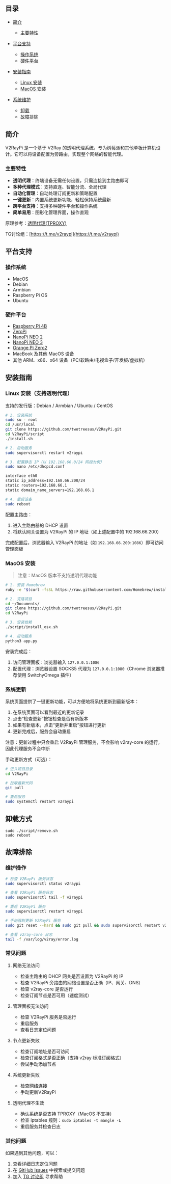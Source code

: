 ## 目录

- [简介](#简介)
  - [主要特性](#主要特性)
- [平台支持](#平台支持)
  - [操作系统](#操作系统)
  - [硬件平台](#硬件平台)
- [安装指南](#安装指南)
  - [Linux 安装](#linux-安装)
  - [MacOS 安装](#macos-安装)

- [系统维护](#系统维护)
  - [卸载](#卸载)
  - [故障排除](#故障排除)

## 简介

V2RayPi 是一个基于 V2Ray 的透明代理系统，专为树莓派和其他单板计算机设计。它可以将设备配置为旁路由，实现整个网络的智能代理。

### 主要特性
- **透明代理**：终端设备无需任何设置，只需连接到主路由即可
- **多种代理模式**：支持直连、智能分流、全局代理
- **自动化管理**：自动处理订阅更新和策略配置
- **一键更新**：内置系统更新功能，轻松保持系统最新
- **跨平台支持**：支持多种硬件平台和操作系统
- **简单易用**：图形化管理界面，操作直观

原理参考：[透明代理(TPROXY)](https://guide.v2fly.org/app/tproxy.html)

TG讨论组：[https://t.me/v2raypi](https://t.me/v2raypi)

## 平台支持

### 操作系统
- MacOS
- Debian
- Armbian
- Raspberry Pi OS
- Ubuntu

### 硬件平台
- [Raspberry Pi 4B](https://www.raspberrypi.com/products/raspberry-pi-4-model-b)
- [ZeroPi](https://wiki.friendlyelec.com/wiki/index.php/ZeroPi)
- [NanoPi NEO 2](https://wiki.friendlyelec.com/wiki/index.php/NanoPi_NEO2)
- [NanoPi NEO 3](https://wiki.friendlyelec.com/wiki/index.php/NanoPi_NEO3)
- [Orange Pi Zero2](http://www.orangepi.cn/Orange%20Pi%20Zero2/index_cn.html)
- MacBook 及其他 MacOS 设备
- 其他 ARM、x86、x64 设备（PC/软路由/电视盒子/开发板/虚拟机）

## 安装指南

### Linux 安装（支持透明代理）
支持的发行版：Debian / Armbian / Ubuntu / CentOS

```bash
# 1. 安装系统
sudo su - root
cd /usr/local
git clone https://github.com/twotreesus/V2RayPi.git
cd V2RayPi/script
./install.sh

# 2. 启动服务
sudo supervisorctl restart v2raypi

# 3. 配置静态 IP（以 192.168.66.0/24 网段为例）
sudo nano /etc/dhcpcd.conf

interface eth0
static ip_address=192.168.66.200/24
static routers=192.168.66.1
static domain_name_servers=192.168.66.1

# 4. 重启设备
sudo reboot
```

配置主路由：
1. 进入主路由器的 DHCP 设置
2. 将默认网关设置为 V2RayPi 的 IP 地址（如上述配置中的 192.168.66.200）

完成配置后，浏览器输入 V2RayPi 的地址（如 `192.168.66.200:1086`）即可访问管理面板

### MacOS 安装
> 注意：MacOS 版本不支持透明代理功能

```bash
# 1. 安装 Homebrew
ruby -e "$(curl -fsSL https://raw.githubusercontent.com/Homebrew/install/master/install)"

# 2. 克隆项目
cd ~/Documents/
git clone https://github.com/twotreesus/V2RayPi.git
cd V2RayPi

# 3. 安装依赖
./script/install_osx.sh

# 4. 启动服务
python3 app.py
```

安装完成后：
1. 访问管理面板：浏览器输入 `127.0.0.1:1086`
2. 配置代理：浏览器设置 SOCKS5 代理为 `127.0.0.1:1080`（Chrome 浏览器推荐使用 SwitchyOmega 插件）

### 系统更新
系统页面提供了一键更新功能，可以方便地将系统更新到最新版本：
1. 在系统页面可以看到最近的更新记录
2. 点击“检查更新”按钮检查是否有新版本
3. 如果有新版本，点击“更新并重启”按钮进行更新
4. 更新完成后，服务会自动重启

注意：更新过程中只会重启 V2RayPi 管理服务，不会影响 v2ray-core 的运行，因此代理服务不会中断

手动更新方式（可选）：
```bash
# 进入项目目录
cd V2RayPi

# 拉取最新代码
git pull

# 重启服务
sudo systemctl restart v2raypi
```



## 卸载方式

```
sudo ./script/remove.sh
sudo reboot
```

## 故障排除

### 维护操作
```bash
# 检查 V2RayPi 服务状态
sudo supervisorctl status v2raypi

# 查看 V2RayPi 服务日志
sudo supervisorctl tail -f v2raypi

# 重启 V2RayPi 服务
sudo supervisorctl restart v2raypi

# 手动强制更新 V2RayPi 服务
sudo git reset --hard && sudo git pull && sudo supervisorctl restart v2raypi

# 查看 v2ray-core 日志
tail -f /var/log/v2ray/error.log
```

### 常见问题

1. 网络无法访问
   - 检查主路由的 DHCP 网关是否设置为 V2RayPi 的 IP
   - 检查 V2RayPi 旁路由的网络设置是否正确（IP、网关、DNS）
   - 检查 v2ray-core 是否运行
   - 检查订阅节点是否可用（速度测试）

2. 管理面板无法访问
   - 检查 V2RayPi 服务是否运行
   - 重启服务
   - 查看日志定位问题

3. 节点更新失败
   - 检查订阅地址是否可访问
   - 检查订阅格式是否正确（支持 v2ray 标准订阅格式）
   - 尝试手动添加节点

4. 系统更新失败
   - 检查网络连接
   - 手动更新V2RayPi

5. 透明代理不生效
   - 确认系统是否支持 TPROXY（MacOS 不支持）
   - 检查 iptables 规则：`sudo iptables -t mangle -L`
   - 重启服务并检查日志

### 其他问题
如果遇到其他问题，可以：
1. 查看详细日志定位问题
2. 在 [GitHub Issues](https://github.com/twotreesus/V2RayPi/issues) 中搜索或提交问题
3. 加入 [TG 讨论组](https://t.me/v2raypi) 寻求帮助